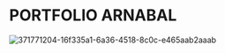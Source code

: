 # PORTFOLIO ARNABAL
![371771204-16f335a1-6a36-4518-8c0c-e465aab2aaab](https://github.com/user-attachments/assets/0c4d4a88-014e-4487-8f1c-49ed9d50b25c)
